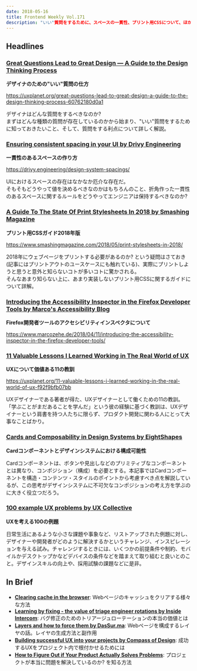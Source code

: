 ```yaml
---
date: 2018-05-16
title: Frontend Weekly Vol.171
description: "いい"質問をするために、スペースの一貫性、プリント用CSSについて、ほか計12リンク
---
```


## Headlines

### [Great Questions Lead to Great Design — A Guide to the Design Thinking Process](https://uxplanet.org/great-questions-lead-to-great-design-a-guide-to-the-design-thinking-process-60762180d0a1)

**デザイナのための"いい"質問の仕方**

https://uxplanet.org/great-questions-lead-to-great-design-a-guide-to-the-design-thinking-process-60762180d0a1

デザイナはどんな質問をするべきなのか?  
まずはどんな種類の質問が存在しているのかから始まり、"いい"質問をするために知っておきたいこと、そして、質問をする利点について詳しく解説。

### [Ensuring consistent spacing in your UI by Drivy Engineering](https://drivy.engineering/design-system-spacings/)

**一貫性のあるスペースの作り方**

https://drivy.engineering/design-system-spacings/

UIにおけるスペースの存在はなかなか厄介な存在だ。  
そもそもどうやって値を決めるべきなのかはもちろんのこと、折角作った一貫性のあるスペースに関するルールをどうやってエンジニアは保持するべきなのか?

### [A Guide To The State Of Print Stylesheets In 2018 by Smashing Magazine](https://www.smashingmagazine.com/2018/05/print-stylesheets-in-2018/)

**プリント用CSSガイド2018年版**

https://www.smashingmagazine.com/2018/05/print-stylesheets-in-2018/

2018年にウェブページをプリントする必要があるのか? という疑問はさておき(記事にはプリントアウトのユースケースにも触れている)、実際にプリントしようと思うと意外と知らないコトが多いコトに驚かされる。  
そんなあまり知らない上に、あまり実装しないプリント用CSSに関するガイドについて詳解。

### [Introducing the Accessibility Inspector in the Firefox Developer Tools by Marco's Accessibility Blog](https://www.marcozehe.de/2018/04/11/introducing-the-accessibility-inspector-in-the-firefox-developer-tools/)

**Firefox開発者ツールのアクセシビリティインスペクタについて**

https://www.marcozehe.de/2018/04/11/introducing-the-accessibility-inspector-in-the-firefox-developer-tools/

### [11 Valuable Lessons I Learned Working in The Real World of UX](https://uxplanet.org/11-valuable-lessons-i-learned-working-in-the-real-world-of-ux-f92f9bfb07bb)

**UXについて価値ある11の教訓**

https://uxplanet.org/11-valuable-lessons-i-learned-working-in-the-real-world-of-ux-f92f9bfb07bb

UXデザイナーである著者が得た、UXデザイナーとして働くための11の教訓。「学ぶことがまだあることを学んだ」という彼の経験に基づく教訓は、UXデザイナーという肩書を持つ人たちに限らず、プロダクト開発に関わる人にとって大事なことばかり。

### [Cards and Composability in Design Systems by EightShapes](https://medium.com/eightshapes-llc/cards-and-composability-in-design-systems-8845ecbee50e)

**Cardコンポーネントとデザインシステムにおける構成可能性**

Cardコンポーネントは、ボタンや見出しなどのプリミティブなコンポーネントとは異なり、コンポジション（構成）を必要とする。本記事ではCardコンポーネントを構造・コンテンツ・スタイルのポイントから考慮すべき点を解説しているが、この思考がデザインシステムに不可欠なコンポジションの考え方を学ぶのに大きく役立つだろう。

### [100 example UX problems by UX Collective](https://uxdesign.cc/100-example-ux-problems-f90e7f61dd9f?ref=uxdesignweekly)

**UXを考える100の例題**

日常生活にあるような小さな課題や事象など、リストアップされた例題に対し、デザイナーや開発者がどのように解決するかというチャレンジ、インスピレーションを与える試み。チャレンジするときには、いくつかの前提条件や制約、モバイルかデスクトップかなどデバイスの条件などを踏まえて取り組むと良いとのこと。デザインスキルの向上や、採用試験の課題などに是非。

## In Brief

- [**Clearing cache in the browser**](https://www.fastly.com/blog/clearing-cache-browser): Webページのキャッシュをクリアする様々な方法
- [**Learning by fixing - the value of triage engineer rotations by Inside Intercom**](https://blog.intercom.com/learning-fixing-value-triage-engineers/): バグ修正のためのトリアージュローテーションの本当の価値とは
- [**Layers and how to force them by DasSur.ma**](https://dassur.ma/things/forcing-layers/): Webページを構成するレイヤの話。レイヤの生成方法と副作用
- [**Building successful UX into your projects by Compass of Design**](https://read.compassofdesign.com/how-i-build-the-ux-of-my-projects-40ddcdb0f2bc): 成功するUXをプロジェクト内で根付かせるためには
- [**How to Figure Out if Your Product Actually Solves Problems**](https://medium.com/read-product-talk/how-to-figure-out-if-your-product-actually-solves-problems-885f242ac36): プロジェクトが本当に問題を解決しているのか? を知る方法